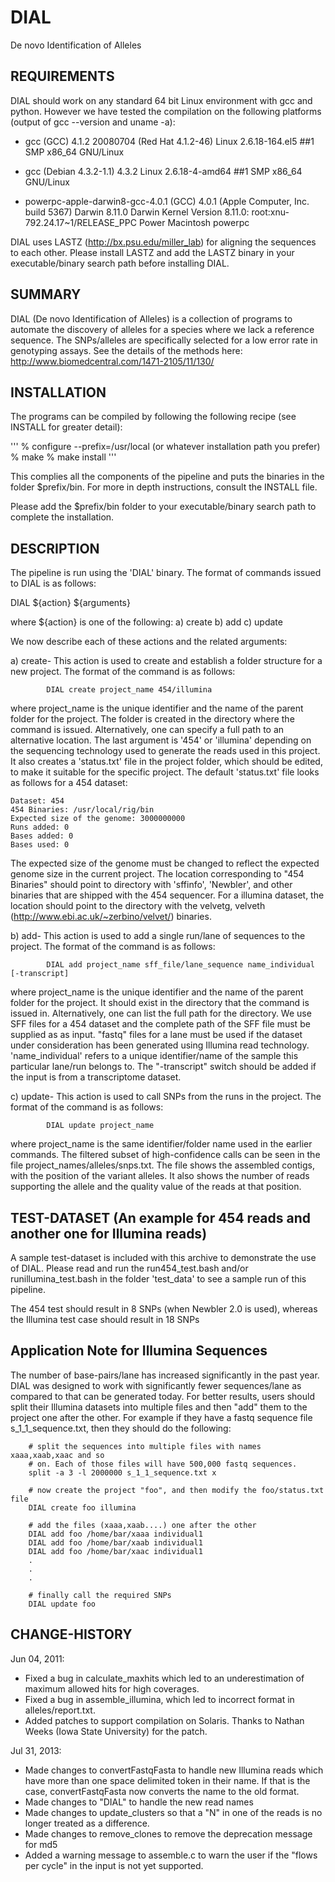 DIAL
====
De novo Identification of Alleles

## REQUIREMENTS
DIAL should work on any standard 64 bit Linux environment with gcc and python.
However we have tested the compilation on the following platforms (output of
gcc --version and uname -a):

- gcc (GCC) 4.1.2 20080704 (Red Hat 4.1.2-46)
  Linux 2.6.18-164.el5 ##1 SMP x86\_64 GNU/Linux

- gcc (Debian 4.3.2-1.1) 4.3.2
  Linux 2.6.18-4-amd64 ##1 SMP x86\_64 GNU/Linux

- powerpc-apple-darwin8-gcc-4.0.1 (GCC) 4.0.1 (Apple Computer, Inc. build 5367)
  Darwin 8.11.0 Darwin Kernel Version 8.11.0: root:xnu-792.24.17~1/RELEASE\_PPC Power Macintosh powerpc


DIAL uses LASTZ (http://bx.psu.edu/miller_lab) for aligning the sequences to
each other. Please install LASTZ and add the LASTZ binary in your
executable/binary search path before installing DIAL. 

## SUMMARY
DIAL (De novo Identification of Alleles) is a collection of programs to automate
the discovery of alleles for a species where we lack a reference sequence. The
SNPs/alleles are specifically selected for a low error rate in genotyping 
assays. See the details of the methods here: http://www.biomedcentral.com/1471-2105/11/130/ 

## INSTALLATION
The programs can be compiled by following the following recipe (see INSTALL for
greater detail):

'''
  % configure --prefix=/usr/local (or whatever installation path you prefer)
  % make
  % make install
'''

This complies all the components of the pipeline and puts the binaries in the
folder $prefix/bin.  For more in depth instructions, consult the INSTALL file.

Please add the $prefix/bin folder to your executable/binary search path to
complete the installation.

## DESCRIPTION
The pipeline is run using the 'DIAL' binary. The format of commands issued to
DIAL is as follows:

DIAL ${action} ${arguments}

where ${action} is one of the following:
a) create
b) add
c) update

We now describe each of these actions and the related arguments:

a) create- This action is used to create and establish a folder structure for a
new project. The format of the command is as follows: 
		
```
		DIAL create project_name 454/illumina 
```
where project\_name is the unique identifier and the name of the parent folder
for the project. The folder is created in the directory where the command is
issued. Alternatively, one can specify a full path to an alternative
location. The last argument is '454' or 'illumina' depending on the sequencing
technology used to generate the reads used in this project. It also creates a
'status.txt' file in the project folder, which should be edited, to make it
suitable for the specific project. The default 'status.txt' file looks as
follows for a 454 dataset:
 
```
Dataset: 454
454 Binaries: /usr/local/rig/bin
Expected size of the genome: 3000000000
Runs added: 0
Bases added: 0
Bases used: 0
```

The expected size of the genome must be changed to reflect the expected genome
size in the current project.  The location corresponding to "454 Binaries"
should point to directory with 'sffinfo', 'Newbler', and other binaries that are
shipped with the 454 sequencer. For a illumina dataset, the location should
point to the directory with the velvetg, velveth
(http://www.ebi.ac.uk/~zerbino/velvet/) binaries.

b) add- This action is used to add a single run/lane of sequences to the
		project. The format of the command is as follows:

```		
		DIAL add project_name sff_file/lane_sequence name_individual [-transcript]
```

where project\_name is the unique identifier and the name of the parent folder
for the project. It should exist in the directory that the command is issued in.
Alternatively, one can list the full path for the directory. We use SFF files
for a 454 dataset and the complete path of the SFF file must be supplied as as
input. "fastq" files for a lane must be used if the dataset under consideration
has been generated using Illumina read technology. 'name\_individual' refers to a
unique identifier/name of the sample this particular lane/run belongs to. The
"-transcript" switch should be added if the input is from a transcriptome
dataset.

c) update- This action is used to call SNPs from the runs in the project. The format of the command is as follows:

```		
		DIAL update project_name
```
where project\_name is the same identifier/folder name used in the earlier
commands. The filtered subset of high-confidence calls can be seen in the file
project\_names/alleles/snps.txt. The file shows the assembled contigs, with the
position of the variant alleles. It also shows the number of reads supporting
the allele and the quality value of the reads at that position.

## TEST-DATASET (An example for 454 reads and another one for Illumina reads)
A sample test-dataset is included with this archive to demonstrate the use of
DIAL. Please read and run the run454\_test.bash and/or runillumina\_test.bash in 
the folder 'test\_data' to see a sample run of this pipeline.
 
The 454 test should result in 8 SNPs (when Newbler 2.0 is used), whereas the 
Illumina test case should result in 18 SNPs

## Application Note for Illumina Sequences
The number of base-pairs/lane has increased significantly in the past year. DIAL
was designed to work with significantly fewer sequences/lane as compared to that
can be generated today. For better results, users should split their Illumina
datasets into multiple files and then "add" them to the project one after the 
other. For example if they have a fastq sequence file s\_1\_1\_sequence.txt, then
they should do the following:

```
    # split the sequences into multiple files with names xaaa,xaab,xaac and so
    # on. Each of those files will have 500,000 fastq sequences.
    split -a 3 -l 2000000 s_1_1_sequence.txt x

    # now create the project "foo", and then modify the foo/status.txt file
    DIAL create foo illumina

    # add the files (xaaa,xaab....) one after the other
    DIAL add foo /home/bar/xaaa individual1
    DIAL add foo /home/bar/xaab individual1
    DIAL add foo /home/bar/xaac individual1
    .
    .
    .

    # finally call the required SNPs
    DIAL update foo
```

## CHANGE-HISTORY
Jun 04, 2011:
* Fixed a bug in calculate\_maxhits which led to an underestimation of maximum
  allowed hits for high coverages.
* Fixed a bug in assemble\_illumina, which led to incorrect format in
  alleles/report.txt.
* Added patches to support compilation on Solaris. Thanks to Nathan Weeks (Iowa
  State University) for the patch.

Jul 31, 2013:
* Made changes to convertFastqFasta to handle new Illumina reads which have more
  than one space delimited token in their name. If that is the case,
  convertFastqFasta now converts the name to the old format.
* Made changes to "DIAL" to handle the new read names
* Made changes to update\_clusters so that a "N" in one of the reads is no longer
  treated as a difference.
* Made changes to remove\_clones to remove the deprecation message for md5
* Added a warning message to assemble.c to warn the user if the "flows per
  cycle" in the input is not yet supported.
